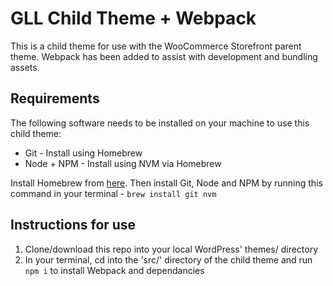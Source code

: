 # GLL Child Theme + Webpack

This is a child theme for use with the WooCommerce Storefront parent theme. Webpack has been added to assist with development and bundling assets.

## Requirements

The following software needs to be installed on your machine to use this child theme:

- Git - Install using Homebrew
- Node + NPM - Install using NVM via Homebrew

Install Homebrew from [here](https://brew.sh/). Then install Git, Node and NPM by running this command in your terminal - `brew install git nvm`

## Instructions for use

1. Clone/download this repo into your local WordPress' themes/ directory
2. In your terminal, cd into the 'src/' directory of the child theme and run `npm i` to install Webpack and dependancies
